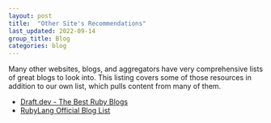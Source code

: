 ```yaml
---
layout: post
title:  "Other Site's Recommendations"
last_updated: 2022-09-14
group_title: Blog
categories: blog
---
```


Many other websites, blogs, and aggregators have very comprehensive lists of great blogs to look into. This listing covers some of those resources in addition to our own list, which pulls content from many of them.

* [Draft.dev - The Best Ruby Blogs](https://draft.dev/learn/ruby-blogs)
* [RubyLang Official Blog List](https://www.ruby-lang.org/en/community/weblogs/)
